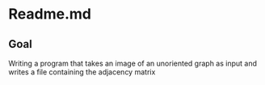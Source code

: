 # Readme.md

## Goal
Writing a program that takes an image of an unoriented graph as input and writes a file
containing the adjacency matrix 